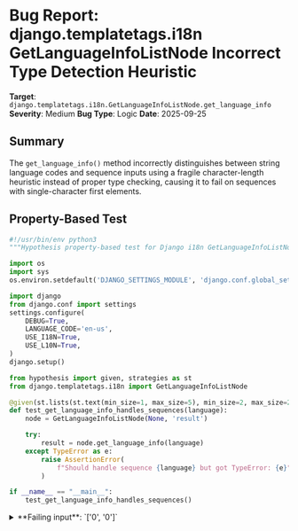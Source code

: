 # Bug Report: django.templatetags.i18n GetLanguageInfoListNode Incorrect Type Detection Heuristic

**Target**: `django.templatetags.i18n.GetLanguageInfoListNode.get_language_info`
**Severity**: Medium
**Bug Type**: Logic
**Date**: 2025-09-25

## Summary

The `get_language_info()` method incorrectly distinguishes between string language codes and sequence inputs using a fragile character-length heuristic instead of proper type checking, causing it to fail on sequences with single-character first elements.

## Property-Based Test

```python
#!/usr/bin/env python3
"""Hypothesis property-based test for Django i18n GetLanguageInfoListNode bug"""

import os
import sys
os.environ.setdefault('DJANGO_SETTINGS_MODULE', 'django.conf.global_settings')

import django
from django.conf import settings
settings.configure(
    DEBUG=True,
    LANGUAGE_CODE='en-us',
    USE_I18N=True,
    USE_L10N=True,
)
django.setup()

from hypothesis import given, strategies as st
from django.templatetags.i18n import GetLanguageInfoListNode

@given(st.lists(st.text(min_size=1, max_size=5), min_size=2, max_size=2))
def test_get_language_info_handles_sequences(language):
    node = GetLanguageInfoListNode(None, 'result')

    try:
        result = node.get_language_info(language)
    except TypeError as e:
        raise AssertionError(
            f"Should handle sequence {language} but got TypeError: {e}"
        )

if __name__ == "__main__":
    test_get_language_info_handles_sequences()
```

<details>

<summary>
**Failing input**: `['0', '0']`
</summary>
```
Traceback (most recent call last):
  File "/home/npc/miniconda/lib/python3.13/site-packages/django/utils/translation/__init__.py", line 273, in get_language_info
    lang_info = LANG_INFO[lang_code]
                ~~~~~~~~~^^^^^^^^^^^
KeyError: "['0', '0']"

During handling of the above exception, another exception occurred:

Traceback (most recent call last):
  File "/home/npc/pbt/agentic-pbt/worker_/19/hypo.py", line 33, in <module>
    test_get_language_info_handles_sequences()
    ~~~~~~~~~~~~~~~~~~~~~~~~~~~~~~~~~~~~~~~~^^
  File "/home/npc/pbt/agentic-pbt/worker_/19/hypo.py", line 22, in test_get_language_info_handles_sequences
    def test_get_language_info_handles_sequences(language):
                   ^^^
  File "/home/npc/miniconda/lib/python3.13/site-packages/hypothesis/core.py", line 2124, in wrapped_test
    raise the_error_hypothesis_found
  File "/home/npc/pbt/agentic-pbt/worker_/19/hypo.py", line 26, in test_get_language_info_handles_sequences
    result = node.get_language_info(language)
  File "/home/npc/miniconda/lib/python3.13/site-packages/django/templatetags/i18n.py", line 46, in get_language_info
    return translation.get_language_info(str(language))
           ~~~~~~~~~~~~~~~~~~~~~~~~~~~~~^^^^^^^^^^^^^^^
  File "/home/npc/miniconda/lib/python3.13/site-packages/django/utils/translation/__init__.py", line 280, in get_language_info
    raise KeyError("Unknown language code %s." % lang_code)
KeyError: "Unknown language code ['0', '0']."
Falsifying example: test_get_language_info_handles_sequences(
    language=['0', '0'],
)
```
</details>

## Reproducing the Bug

```python
#!/usr/bin/env python3
"""Minimal reproduction case for Django i18n GetLanguageInfoListNode bug"""

import os
import sys
os.environ.setdefault('DJANGO_SETTINGS_MODULE', 'django.conf.global_settings')

import django
from django.conf import settings
settings.configure(
    DEBUG=True,
    LANGUAGE_CODE='en-us',
    USE_I18N=True,
    USE_L10N=True,
)
django.setup()

from django.templatetags.i18n import GetLanguageInfoListNode
from django.utils import translation

# Create a node instance
node = GetLanguageInfoListNode(None, 'result')

print("=" * 60)
print("Testing GetLanguageInfoListNode.get_language_info()")
print("=" * 60)

# Test case 1: Sequence with single-character first element (FAILS)
print("\nTest 1: Sequence with single-character first element")
print("-" * 50)
language = ['x', 'Unknown Language']
print(f"Input: {language}")
print(f"Type: {type(language)}")
print(f"language[0] = {language[0]!r} (type: {type(language[0])})")
print(f"len(language[0]) = {len(language[0])}")

try:
    # Trace through the logic
    if len(language[0]) > 1:
        print("Logic: len(language[0]) > 1 is TRUE")
        print(f"Would call: translation.get_language_info({language[0]!r})")
    else:
        print("Logic: len(language[0]) > 1 is FALSE")
        print(f"Would call: translation.get_language_info(str({language!r}))")
        print(f"         = translation.get_language_info({str(language)!r})")

    # Actually call the method
    result = node.get_language_info(language)
    print(f"SUCCESS: Result = {result}")
except Exception as e:
    print(f"ERROR: {type(e).__name__}: {e}")

# Test case 2: Sequence with multi-character first element (WORKS)
print("\n" + "=" * 60)
print("Test 2: Sequence with multi-character first element")
print("-" * 50)
language = ['en', 'English']
print(f"Input: {language}")
print(f"Type: {type(language)}")
print(f"language[0] = {language[0]!r} (type: {type(language[0])})")
print(f"len(language[0]) = {len(language[0])}")

try:
    # Trace through the logic
    if len(language[0]) > 1:
        print("Logic: len(language[0]) > 1 is TRUE")
        print(f"Would call: translation.get_language_info({language[0]!r})")
    else:
        print("Logic: len(language[0]) > 1 is FALSE")
        print(f"Would call: translation.get_language_info(str({language!r}))")
        print(f"         = translation.get_language_info({str(language)!r})")

    # Actually call the method
    result = node.get_language_info(language)
    print(f"SUCCESS: Result = {result}")
except Exception as e:
    print(f"ERROR: {type(e).__name__}: {e}")

# Test case 3: String language code (WORKS by coincidence)
print("\n" + "=" * 60)
print("Test 3: String language code")
print("-" * 50)
language = 'en'
print(f"Input: {language!r}")
print(f"Type: {type(language)}")
print(f"language[0] = {language[0]!r} (type: {type(language[0])})")
print(f"len(language[0]) = {len(language[0])}")

try:
    # Trace through the logic
    if len(language[0]) > 1:
        print("Logic: len(language[0]) > 1 is TRUE")
        print(f"Would call: translation.get_language_info({language[0]!r})")
    else:
        print("Logic: len(language[0]) > 1 is FALSE")
        print(f"Would call: translation.get_language_info(str({language!r}))")
        print(f"         = translation.get_language_info({str(language)!r})")

    # Actually call the method
    result = node.get_language_info(language)
    print(f"SUCCESS: Result = {result}")
except Exception as e:
    print(f"ERROR: {type(e).__name__}: {e}")

print("\n" + "=" * 60)
print("ANALYSIS")
print("=" * 60)
print("""
The bug occurs because the code uses len(language[0]) > 1 to distinguish
between strings and sequences. This fails for sequences with single-character
first elements:

- For ['x', 'Unknown']: language[0] = 'x', len('x') = 1, so it calls
  translation.get_language_info(str(['x', 'Unknown'])) which is
  translation.get_language_info("['x', 'Unknown']") - INVALID!

- For ['en', 'English']: language[0] = 'en', len('en') = 2, so it calls
  translation.get_language_info('en') - CORRECT!

- For 'en': language[0] = 'e', len('e') = 1, so it calls
  translation.get_language_info(str('en')) which is
  translation.get_language_info('en') - WORKS BY COINCIDENCE!

The fix is to use isinstance(language, str) to properly check the type.
""")
```

<details>

<summary>
KeyError when processing sequence with single-character first element
</summary>
```
============================================================
Testing GetLanguageInfoListNode.get_language_info()
============================================================

Test 1: Sequence with single-character first element
--------------------------------------------------
Input: ['x', 'Unknown Language']
Type: <class 'list'>
language[0] = 'x' (type: <class 'str'>)
len(language[0]) = 1
Logic: len(language[0]) > 1 is FALSE
Would call: translation.get_language_info(str(['x', 'Unknown Language']))
         = translation.get_language_info("['x', 'Unknown Language']")
ERROR: KeyError: "Unknown language code ['x', 'Unknown Language']."

============================================================
Test 2: Sequence with multi-character first element
--------------------------------------------------
Input: ['en', 'English']
Type: <class 'list'>
language[0] = 'en' (type: <class 'str'>)
len(language[0]) = 2
Logic: len(language[0]) > 1 is TRUE
Would call: translation.get_language_info('en')
SUCCESS: Result = {'bidi': False, 'code': 'en', 'name': 'English', 'name_local': 'English', 'name_translated': 'English'}

============================================================
Test 3: String language code
--------------------------------------------------
Input: 'en'
Type: <class 'str'>
language[0] = 'e' (type: <class 'str'>)
len(language[0]) = 1
Logic: len(language[0]) > 1 is FALSE
Would call: translation.get_language_info(str('en'))
         = translation.get_language_info('en')
SUCCESS: Result = {'bidi': False, 'code': 'en', 'name': 'English', 'name_local': 'English', 'name_translated': 'English'}

============================================================
ANALYSIS
============================================================

The bug occurs because the code uses len(language[0]) > 1 to distinguish
between strings and sequences. This fails for sequences with single-character
first elements:

- For ['x', 'Unknown']: language[0] = 'x', len('x') = 1, so it calls
  translation.get_language_info(str(['x', 'Unknown'])) which is
  translation.get_language_info("['x', 'Unknown']") - INVALID!

- For ['en', 'English']: language[0] = 'en', len('en') = 2, so it calls
  translation.get_language_info('en') - CORRECT!

- For 'en': language[0] = 'e', len('e') = 1, so it calls
  translation.get_language_info(str('en')) which is
  translation.get_language_info('en') - WORKS BY COINCIDENCE!

The fix is to use isinstance(language, str) to properly check the type.

```
</details>

## Why This Is A Bug

The `get_language_info()` method at lines 40-46 in `/django/templatetags/i18n.py` violates its own documented behavior. The function's docstring (lines 268-271) and inline comment (lines 41-42) explicitly state:

> "Store a list of language information dictionaries for the given language codes. The language codes can be specified either as a list of strings or a settings.LANGUAGES style list (or any sequence of sequences whose first items are language codes)."

The comment at line 41-42 confirms: "``language`` is either a language code string or a sequence with the language code as its first item"

However, the implementation uses a fragile heuristic `len(language[0]) > 1` to distinguish between strings and sequences, which:

1. **Fails on valid inputs**: Any sequence with a single-character first element (e.g., `['x', 'Custom']`, `['0', '0']`) causes a KeyError because the code incorrectly converts the entire list to a string representation and passes `"['x', 'Custom']"` to `translation.get_language_info()`.

2. **Relies on coincidence**: String inputs like `'en'` only work because `str('en')` equals `'en'`. The logic path is wrong but produces the correct result by accident.

3. **Violates type checking principles**: The code attempts to infer type from data characteristics rather than using Python's `isinstance()` for proper type checking.

4. **Contradicts documentation**: The documentation promises support for "any sequence of sequences whose first items are language codes" without restricting the length of those codes.

## Relevant Context

The bug exists in Django's template tag system, specifically in the `{% get_language_info_list %}` tag implementation. This tag is used in Django templates to retrieve language information for display purposes. While most standard language codes are 2+ characters (like 'en', 'es', 'fr'), the bug affects:

- Custom single-character language identifiers
- Test data with simplified codes
- Any programmatically generated sequences that might have single-character elements

The actual Django source code location: `/django/templatetags/i18n.py`, lines 40-46

Django documentation reference: https://docs.djangoproject.com/en/stable/topics/i18n/translation/#get-language-info-list

## Proposed Fix

```diff
--- a/django/templatetags/i18n.py
+++ b/django/templatetags/i18n.py
@@ -40,10 +40,11 @@ class GetLanguageInfoListNode(Node):
     def get_language_info(self, language):
         # ``language`` is either a language code string or a sequence
         # with the language code as its first item
-        if len(language[0]) > 1:
-            return translation.get_language_info(language[0])
-        else:
+        if isinstance(language, str):
             return translation.get_language_info(str(language))
+        else:
+            # language is a sequence with language code as first item
+            return translation.get_language_info(language[0])

     def render(self, context):
         langs = self.languages.resolve(context)
```
